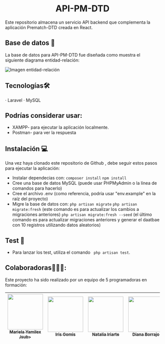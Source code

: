 <h1 align="center"> API-PM-DTD</h1> 

Este repositorio almacena un servicio API backend que complementa la aplicación Prematch-DTD creada en React.



## Base de datos 📖

La base de datos para API-PM-DTD fue diseñada como muestra el siguiente diagrama entidad-relación:

 ![Imagen entidad-relación](/C:\xampp\htdocs\api-pm-dtd\All\entidad-relacion.jpg)







## Tecnologías🛠️  

· Laravel
· MySQL


## Podrías considerar usar: 

- XAMPP- para ejecutar la aplicación localmente.
- Postman- para ver la respuesta 


## Instalación 💻
Una vez haya clonado este repositorio de Github , debe seguir estos pasos para ejecutar la aplicación:

- Instalar dependecias con: `composer install`  `npm install`
- Cree una base de datos MySQL (puede usar PHPMyAdmin o la línea de comandos para hacerlo)
- Cree el archivo .env (como referencia, podría usar "env.example" en la raíz del proyecto)
- Migre la base de datos con:  `php artisan migrate`  `php artisan migrate:fresh` (este comando es para actualizar los cambios a migraciones anteriores)  `php artisan migrate:fresh --seed` (el último comando es para actualizar migraciones anteriores y generar el daatbae con 10 registros utilizando datos aleatorios)


## Test 🧾
- Para lanzar los test, utiliza el comando ` php artisan test`.



 ## Colaboradoras👩🏻‍💻:
Este proyecto ha sido realizado por un equipo de 5 programadoras en formación:

| [<img src="https://avatars.githubusercontent.com/u/117082608?v=4" width=115><br><sub>Mariela Yamilex /sub>](https://github.com/MarielaYamilex70) |  [<img src="https://avatars.githubusercontent.com/u/117083641?v=4" width=115><br><sub>Iris Gomis </sub>](https://github.com/IrisGomis) |  [<img src="https://avatars.githubusercontent.com/u/117080419?v=4" width=115><br><sub>Natalia Iriarte</sub>](https://github.com/Natalia-irlo) | [<img src="https://avatars.githubusercontent.com/u/90630004?v=4" width=115><br><sub>Diana Borrajo</sub>](https://github.com/Dianab177) | [<img src="https://avatars.githubusercontent.com/u/117688044?v=4" width=115><br><sub>Irene Fernández</sub>](https://github.com/irenefl) |
| :---: | :---: | :---: | :---: | :---: |
